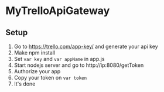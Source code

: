 # MyTrelloApiGateway

## Setup
1. Go to https://trello.com/app-key/ and generate your api key
2. Make npm install
3. Set ``var key`` and ``var appName`` in app.js
4. Start nodejs server and go to http://ip:8080/getToken
5. Authorize your app
6. Copy your token on ``var token``
7. It's done
